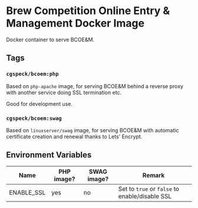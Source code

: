 # Brew Competition Online Entry & Management Docker Image

Docker container to serve BCOE&M.

## Tags

### `cgspeck/bcoem:php`

Based on `php-apache` image, for serving BCOE&M behind a reverse proxy with another service doing SSL termination etc.

Good for development use.

### `cgspeck/bcoem:swag`

Based on `linuxserver/swag` image, for serving BCOE&M with automatic certificate creation and renewal thanks to Lets' Encrypt.

## Environment Variables

| Name       | PHP image? | SWAG image? | Remark                                         |
| ---------- | ---------- | ----------- | ---------------------------------------------- |
| ENABLE_SSL | yes        | no          | Set to `true` or `false` to enable/disable SSL |
